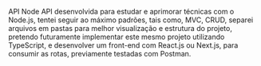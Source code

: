 API Node
API desenvolvida para estudar e aprimorar técnicas
com o Node.js, tentei seguir ao máximo padrões, tais como,
MVC, CRUD, separei arquivos em pastas para melhor visualização
e estrutura do projeto, pretendo futuramente implementar este mesmo
projeto utilizando TypeScript, e desenvolver um front-end com
React.js ou Next.js, para consumir as rotas, previamente testadas
com Postman.
